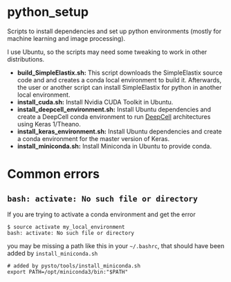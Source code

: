 # python_setup
Scripts to install dependencies and set up python environments (mostly for machine learning and image processing).

I use Ubuntu, so the scripts may need some tweaking to work in other distributions.

* **build_SimpleElastix.sh:** This script downloads the SimpleElastix source code and and creates a conda local environment to build it. Afterwards, the user or another script can install SimpleElastix for python in another local environment.
* **install_cuda.sh:** Install Nvidia CUDA Toolkit in Ubuntu.
* **install_deepcell_environment.sh:** Install Ubuntu dependencies and create a DeepCell conda environment to run [DeepCell](https://github.com/CovertLab/DeepCell/) architectures using Keras 1/Theano.
* **install_keras_environment.sh:** Install Ubuntu dependencies and create a conda environment for the master version of Keras.
* **install_miniconda.sh:** Install Miniconda in Ubuntu to provide conda.

# Common errors

## `bash: activate: No such file or directory`

If you are trying to activate a conda environment and get the error

```
$ source activate my_local_environment
bash: activate: No such file or directory
```

you may be missing a path like this in your `~/.bashrc`, that should have been added by `install_miniconda.sh`

```
# added by pysto/tools/install_miniconda.sh
export PATH=/opt/miniconda3/bin:"$PATH"
```
